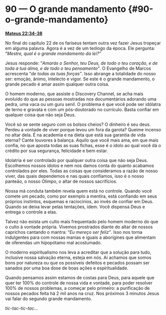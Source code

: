 # 90 — O grande mandamento {#90-o-grande-mandamento}

[**Mateus 22:34-38**](http://bibliaonline.com.br/acf/mt/22/34-38)

No final do capítulo 22 de os fariseus tentam outra vez fazer Jesus tropeçar em alguma palavra. Agora é a vez de um teólogo da época. Ele pergunta: “_Mestre, qual é o grande mandamento da lei?”_

Jesus responde: “_Amarás o Senhor, teu Deus, de todo o teu coração, e de toda a tua alma, e de todo o teu pensamento”_. O Evangelho de Marcos acrescenta “_de todas as tuas forças”_. Isso abrange a totalidade do nosso ser: emoção, ânimo, intelecto e vigor. Se este é o grande mandamento, o grande pecado é amar assim qualquer outra coisa.

O homem moderno, que assiste o Discovery Channel, se acha mais evoluído do que as pessoas mostradas nos documentários adorando uma pedra, uma vaca ou um guru senil. O problema é que você pode ser idólatra de terno e gravata e com um pós-doutorado no currículo. Basta confiar em qualquer coisa que não seja Deus.

Você só se sente seguro com os bolsos cheios? O dinheiro é seu deus. Perdeu a vontade de viver porque levou um fora da garota? Queime incenso no altar dela. É na academia e na dieta que está sua garantia de vida eterna? Cante louvores à balança. Aquilo que você mais ama, em que mais confia, no que aposta todas as suas fichas, esse é o ídolo ao qual você dá o crédito por sua segurança, felicidade e bem estar.

Idolatria é ser controlado por qualquer outra coisa que não seja Deus. Escolhemos nossos ídolos e nem nos damos conta do quanto acabamos controlados por eles. Todas as coisas que consideramos a razão de nosso viver, das quais dependemos e nas quais confiamos, isso é o nosso panteão, o nosso Olimpo, o altar de nossos sacrifícios.

Nossa má conduta também revela quem está no controle. Quando você comete um pecado, como por exemplo a mentira, está confiando em seus próprios instintos, esquemas e raciocínios, ao invés de confiar em Deus. Quando se deixa levar pelas tentações, idem. Você dispensa Deus e entrega o controle a elas.

Talvez não exista um culto mais frequentado pelo homem moderno do que o culto à vontade própria. Vivemos prostrados diante do altar de nossos caprichos cantando o mantra: “_Eu mereço ser feliz”_. Isso nos torna indulgentes para com nossas manias e iguais a aborígines que alimentam de oferendas um hipopótamo mal acostumado.

O moderno espiritualismo nos leva a acreditar que a solução para tudo, inclusive nossa salvação eterna, esteja em nós. Aí achamos que somos bons por natureza ou que os possíveis defeitos e pecados possam ser sanados por uma boa dose de boas ações e espiritualidade.

Quando pensamos assim estamos de costas para Deus, para aquele que quer ter 100% do controle de nossa vida e vontade, para poder resolver 100% de nossos problemas, a começar pelo primeiro: a purificação de nossos pecados feita há 2 mil anos na cruz. Nos próximos 3 minutos Jesus vai falar do segundo grande mandamento.

_tic-tac-tic-tac..._